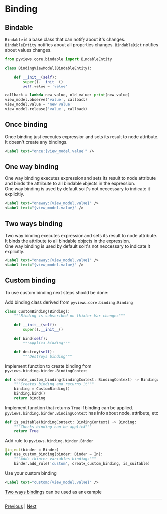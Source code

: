 # Binding

## Bindable

`Bindable` is a base class that can notify about it's changes.  
`BindableEntity` notifies about all properties changes.
`BindableDict` notifies about values changes.

```python
from pyviews.core.bindable import BindableEntity

class BindingViewModel(BindableEntity):

    def __init__(self):
        super().__init__()
        self.value = 'value'

callback = lambda new_value, old_value: print(new_value)
view_model.observe('value', callback)
view_model.value = 'new value'
view_model.release('value', callback)
```

## Once binding

Once binding just executes expression and sets its result to node attribute.  
It doesn't create any bindings.

```xml
<Label text="once:{view_model.value}" />
```

## One way binding

One way binding executes expression and sets its result to node attribute and binds the attribute to all bindable objects in the expression.  
One way binding is used by default so it's not neccessary to indicate it explicitly.

```xml
<Label text="oneway:{view_model.value}" />
<Label text="{view_model.value}" />
```

## Two ways binding

Two way binding executes expression and sets its result to node attribute.  
It binds the attribute to all bindable objects in the expression.  
One way binding is used by default so it's not neccessary to indicate it explicitly.

```xml
<Label text="oneway:{view_model.value}" />
<Label text="{view_model.value}" />
```

## Custom binding

To use custom binding next steps should be done:

Add binding class derived from `pyviews.core.binding.Binding`
```python
class CustomBinding(Binding):
    """Binding is subscribed on tkinter Var changes"""

    def __init__(self):
        super().__init__()

    def bind(self):
        """Applies binding"""

    def destroy(self):
        """Destroys binding"""
```

Implement function to create binding from `pyviews.binding.binder.BindingContext`
```python
def create_custom_binding(bindingContext: BindingContext) -> Binding:
    """Creates binding and returns it"""
    binding = CustomBinding()
    binding.bind()
    return binding
```

Implement function that returns `True` if binding can be applied.  
`pyviews.binding.binder.BindingContext` has info about node, attribute, etc
```python
def is_suitable(bindingContext: BindingContext) -> Binding:
    """Checks binding can be applied"""
    return True
```

Add rule to `pyviews.binding.binder.Binder`
```python
@inject(binder = Binder)
def use_custom_binding(binder: Binder = In):
    """Adds tkinter variables bindings"""
    binder.add_rule('custom', create_custom_binding, is_suitable)
```

Use your custom binding
```xml
<Label text="custom:{view_model.value}" />
```

[Two ways bindings](https://github.com/eumis/tkviews/blob/dev/tkviews/widgets/binding.py) can be used as an example

___
[Previous](Expressions.md "Expressions") | [Next](Containers.md "Containers")
